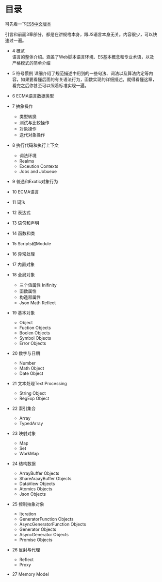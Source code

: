 # 目录

可先看一下[ES5中文版本](https://www.w3.org/html/ig/zh/wiki/ES5)

引言和前面3章部分，都是在讲规格本身，跟JS语言本身无关。内容很少，可以快速过一遍。
- 4 概览  
  语言的整体介绍。涵盖了Web脚本语言环境、ES基本概念和专业术语，以及严格模式的简单介绍

- 5 符号惯例 
  详细介绍了规范描述中用到的一些句法、词法以及算法约定等内容，如果要看懂后面的有关语法行为，函数实现的详细描述，就得看懂这章，看完之后你甚至可以照着标准实现一遍。
  
- 6 ECMA语言数据类型
- 7 抽象操作
    - 类型转换
    - 测试与比较操作
    - 对象操作
    - 迭代对象操作    
- 8 执行代码和执行上下文
     - 词法环境
     - Realms
     - Exceution Contexts
     - Jobs and Jobueue
- 9 普通和Exotic对象行为



- 10 ECMA语言
- 11 词法
- 12 表达式  
- 13 语句和声明
- 14 函数和类
- 15 Scripts和Module
- 16 异常处理
- 17 内置对象
- 18 全局对象
    - 三个值属性 Inifinity
    - 函数属性
    - 构造器属性
    - Json  Math Reflect

- 19 基本对象
     - Object
     - Fuction Objects
     - Boolen Objects
     - Symbol Objects
     - Error Objects

- 20 数字与日期
  - Number
  - Math Object 
  - Date Object

- 21 文本处理Text Processing
  - String Object
  - RegExp Object

- 22 索引集合
   - Array
   - TypedArray
- 23 映射对象 
   - Map
   - Set
   - WorkMap
- 24 结构数据
   - ArrayBuffer Objects
   - ShareAraayBuffer Objects
   - DataView Objects
   - Atomics Objects
   - Json Objects
- 25 控制抽象对象
    - Iteration
    - GeneratorFunction Objects
    - AsyncGeneratorFunction Objects
    - Generator Objects
    - AsyncGenerator Objects
    - Promise Objects
- 26 反射与代理
    - Reflect
    - Proxy
- 27 Memory Model






